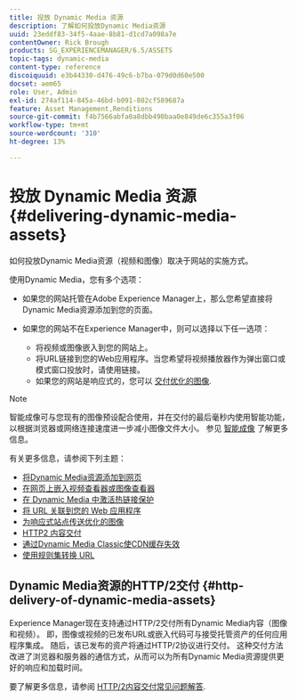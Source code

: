 ```yaml
---
title: 投放 Dynamic Media 资源
description: 了解如何投放Dynamic Media资源
uuid: 23eddf83-34f5-4aae-8b81-d1cd7a098a7e
contentOwner: Rick Brough
products: SG_EXPERIENCEMANAGER/6.5/ASSETS
topic-tags: dynamic-media
content-type: reference
discoiquuid: e3b44330-d476-49c6-b7ba-079d0d60e500
docset: aem65
role: User, Admin
exl-id: 274af114-845a-46bd-b091-802cf589687a
feature: Asset Management,Renditions
source-git-commit: f4b7566abfa0a8dbb490baa0e849de6c355a3f06
workflow-type: tm+mt
source-wordcount: '310'
ht-degree: 13%

---
```


# 投放 Dynamic Media 资源{#delivering-dynamic-media-assets}

如何投放Dynamic Media资源（视频和图像）取决于网站的实施方式。

使用Dynamic Media，您有多个选项：

* 如果您的网站托管在Adobe Experience Manager上，那么您希望直接将Dynamic Media资源添加到您的页面。
* 如果您的网站不在Experience Manager中，则可以选择以下任一选项：

   * 将视频或图像嵌入到您的网站上。
   * 将URL链接到您的Web应用程序。当您希望将视频播放器作为弹出窗口或模式窗口投放时，请使用链接。
   * 如果您的网站是响应式的，您可以 [交付优化的图像](/help/assets/responsive-site.md).

>[!NOTE]
>
>智能成像可与您现有的图像预设配合使用，并在交付的最后毫秒内使用智能功能，以根据浏览器或网络连接速度进一步减小图像文件大小。 参见 [智能成像](/help/assets/imaging-faq.md) 了解更多信息。

有关更多信息，请参阅下列主题：

* [将Dynamic Media资源添加到网页](/help/assets/adding-dynamic-media-assets-to-pages.md)
* [在网页上嵌入视频查看器或图像查看器](/help/assets/embed-code.md)
* [在 Dynamic Media 中激活热链接保护](/help/assets/hotlink-protection.md)
* [将 URL 关联到您的 Web 应用程序](/help/assets/linking-urls-to-yourwebapplication.md)
* [为响应式站点传送优化的图像](/help/assets/responsive-site.md)
* [HTTP2 内容交付](/help/assets/http2.md)
* [通过Dynamic Media Classic使CDN缓存失效](/help/assets/invalidate-cdn-cache-dm-classic.md)
* [使用规则集转换 URL](/help/assets/using-rulesets-to-transform-urls.md)


## Dynamic Media资源的HTTP/2交付 {#http-delivery-of-dynamic-media-assets}

Experience Manager现在支持通过HTTP/2交付所有Dynamic Media内容（图像和视频）。 即，图像或视频的已发布URL或嵌入代码可与接受托管资产的任何应用程序集成。 随后，该已发布的资产将通过HTTP/2协议进行交付。 这种交付方法改进了浏览器和服务器的通信方式，从而可以为所有Dynamic Media资源提供更好的响应和加载时间。

要了解更多信息，请参阅 [HTTP/2内容交付常见问题解答](/help/sites-administering/scene7-http2faq.md).
